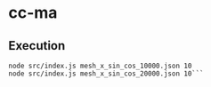 # cc-ma

## Execution

```node src/index.js mesh.json 10
node src/index.js mesh_x_sin_cos_10000.json 10
node src/index.js mesh_x_sin_cos_20000.json 10```
